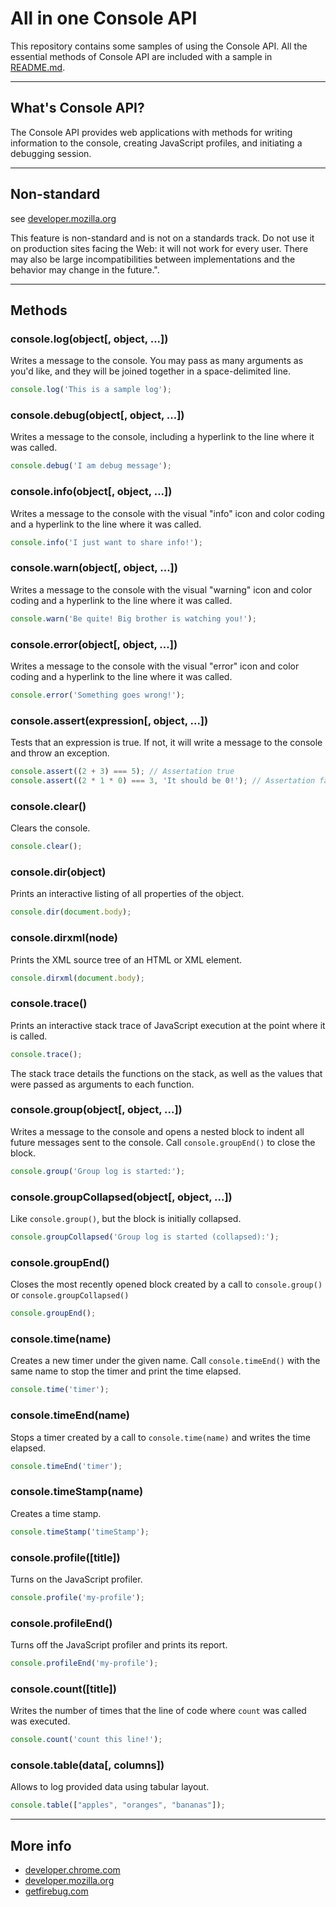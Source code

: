 # All in one Console API
This repository contains some samples of using the Console API. All the essential methods of Console API are included with a sample in [README.md](README.md).

----

## What's Console API?

The Console API provides web applications with methods for writing information to the console, creating JavaScript profiles, and initiating a debugging session.

----

## Non-standard
see [developer.mozilla.org](https://developer.mozilla.org/en-US/docs/Web/API/Console)

>
This feature is non-standard and is not on a standards track. Do not use it on production sites facing the Web: it will not work for every user. There may also be large incompatibilities between implementations and the behavior may change in the future.".

----

## Methods

### console.log(object[, object, ...])
Writes a message to the console. You may pass as many arguments as you'd like, and they will be joined together in a space-delimited line.

```javascript
console.log('This is a sample log');
```


### console.debug(object[, object, ...])
Writes a message to the console, including a hyperlink to the line where it was called.

```javascript
console.debug('I am debug message');
```

### console.info(object[, object, ...])
Writes a message to the console with the visual "info" icon and color coding and a hyperlink to the line where it was called.

```javascript
console.info('I just want to share info!');
```

### console.warn(object[, object, ...])
Writes a message to the console with the visual "warning" icon and color coding and a hyperlink to the line where it was called.

```javascript
console.warn('Be quite! Big brother is watching you!');
```

### console.error(object[, object, ...])
Writes a message to the console with the visual "error" icon and color coding and a hyperlink to the line where it was called.

```javascript
console.error('Something goes wrong!');
```

### console.assert(expression[, object, ...])
Tests that an expression is true.  If not, it will write a message to the console and throw an exception.

```javascript
console.assert((2 + 3) === 5); // Assertation true
console.assert((2 * 1 * 0) === 3, 'It should be 0!'); // Assertation faild
```

### console.clear()
Clears the console.

```javascript
console.clear();
```

### console.dir(object)
Prints an interactive listing of all properties of the object.

```javascript
console.dir(document.body);
```


### console.dirxml(node)
Prints the XML source tree of an HTML or XML element.

```javascript
console.dirxml(document.body);
```

### console.trace()
Prints an interactive stack trace of JavaScript execution at the point where it is called.

```javascript
console.trace();
```

The stack trace details the functions on the stack, as well as the values that were passed as arguments to each function.

### console.group(object[, object, ...])
Writes a message to the console and opens a nested block to indent all future messages sent to the console. Call `console.groupEnd()` to close the block.

```javascript
console.group('Group log is started:');
```

### console.groupCollapsed(object[, object, ...])
Like `console.group()`, but the block is initially collapsed.

```javascript
console.groupCollapsed('Group log is started (collapsed):');
```

### console.groupEnd()
Closes the most recently opened block created by a call to `console.group()` or `console.groupCollapsed()`

```javascript
console.groupEnd();
```

### console.time(name)
Creates a new timer under the given name. Call `console.timeEnd()` with the same name to stop the timer and print the time elapsed.

```javascript
console.time('timer');
```

### console.timeEnd(name)
Stops a timer created by a call to `console.time(name)` and writes the time elapsed.

```javascript
console.timeEnd('timer');
```

### console.timeStamp(name)
Creates a time stamp.

```javascript
console.timeStamp('timeStamp');
```

### console.profile([title])
Turns on the JavaScript profiler.

```javascript
console.profile('my-profile');
```

### console.profileEnd()
Turns off the JavaScript profiler and prints its report.

```javascript
console.profileEnd('my-profile');
```

### console.count([title])
Writes the number of times that the line of code where `count` was called was executed.

```javascript
console.count('count this line!');
```

### console.table(data[, columns])
Allows to log provided data using tabular layout.

```javascript
console.table(["apples", "oranges", "bananas"]);
```

----

## More info
* [developer.chrome.com](https://developer.chrome.com/devtools/docs/console-api)
* [developer.mozilla.org](https://developer.mozilla.org/en-US/docs/Web/API/Console)
* [getfirebug.com](https://getfirebug.com/wiki/index.php/Console_API)
